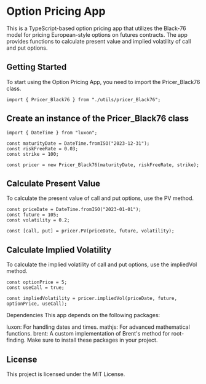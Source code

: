 # Option Pricing App
This is a TypeScript-based option pricing app that utilizes the Black-76 model for pricing European-style options on futures contracts. The app provides functions to calculate present value and implied volatility of call and put options.

## Getting Started
To start using the Option Pricing App, you need to import the Pricer_Black76 class.

```
import { Pricer_Black76 } from "./utils/pricer_Black76";
```
## Create an instance of the Pricer_Black76 class
```
import { DateTime } from "luxon";

const maturityDate = DateTime.fromISO("2023-12-31");
const riskFreeRate = 0.03;
const strike = 100;

const pricer = new Pricer_Black76(maturityDate, riskFreeRate, strike);
```
## Calculate Present Value
To calculate the present value of call and put options, use the PV method.

```
const priceDate = DateTime.fromISO("2023-01-01");
const future = 105;
const volatility = 0.2;

const [call, put] = pricer.PV(priceDate, future, volatility);

```
## Calculate Implied Volatility
To calculate the implied volatility of call and put options, use the impliedVol method.

```
const optionPrice = 5;
const useCall = true;

const impliedVolatility = pricer.impliedVol(priceDate, future, optionPrice, useCall);
```
Dependencies
This app depends on the following packages:

luxon: For handling dates and times.
mathjs: For advanced mathematical functions.
brent: A custom implementation of Brent's method for root-finding.
Make sure to install these packages in your project.

## License
This project is licensed under the MIT License.